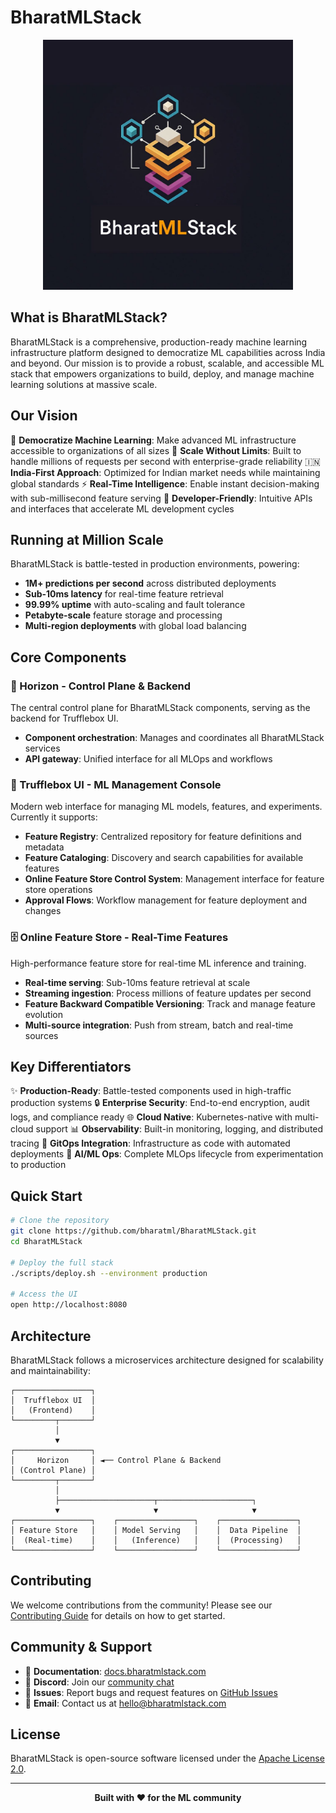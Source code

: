 # BharatMLStack

<div align="center">
  <img src="assets/bharatmlstack.jpg" alt="BharatMLStack Logo" width="400"/>
</div>

## What is BharatMLStack?

BharatMLStack is a comprehensive, production-ready machine learning infrastructure platform designed to democratize ML capabilities across India and beyond. Our mission is to provide a robust, scalable, and accessible ML stack that empowers organizations to build, deploy, and manage machine learning solutions at massive scale.

## Our Vision

🎯 **Democratize Machine Learning**: Make advanced ML infrastructure accessible to organizations of all sizes
🚀 **Scale Without Limits**: Built to handle millions of requests per second with enterprise-grade reliability
🇮🇳 **India-First Approach**: Optimized for Indian market needs while maintaining global standards
⚡ **Real-Time Intelligence**: Enable instant decision-making with sub-millisecond feature serving
🔧 **Developer-Friendly**: Intuitive APIs and interfaces that accelerate ML development cycles

## Running at Million Scale

BharatMLStack is battle-tested in production environments, powering:
- **1M+ predictions per second** across distributed deployments
- **Sub-10ms latency** for real-time feature retrieval
- **99.99% uptime** with auto-scaling and fault tolerance
- **Petabyte-scale** feature storage and processing
- **Multi-region deployments** with global load balancing

## Core Components

### 🚀 Horizon - Control Plane & Backend
The central control plane for BharatMLStack components, serving as the backend for Trufflebox UI.
- **Component orchestration**: Manages and coordinates all BharatMLStack services
- **API gateway**: Unified interface for all MLOps and workflows

### 🎨 Trufflebox UI - ML Management Console  
Modern web interface for managing ML models, features, and experiments. Currently it supports:
- **Feature Registry**: Centralized repository for feature definitions and metadata
- **Feature Cataloging**: Discovery and search capabilities for available features
- **Online Feature Store Control System**: Management interface for feature store operations
- **Approval Flows**: Workflow management for feature deployment and changes 

### 🗄️ Online Feature Store - Real-Time Features
High-performance feature store for real-time ML inference and training.
- **Real-time serving**: Sub-10ms feature retrieval at scale  
- **Streaming ingestion**: Process millions of feature updates per second
- **Feature Backward Compatible Versioning**: Track and manage feature evolution
- **Multi-source integration**: Push from stream, batch and real-time sources

## Key Differentiators

✨ **Production-Ready**: Battle-tested components used in high-traffic production systems
🔒 **Enterprise Security**: End-to-end encryption, audit logs, and compliance ready
🌐 **Cloud Native**: Kubernetes-native with multi-cloud support
📊 **Observability**: Built-in monitoring, logging, and distributed tracing
🔄 **GitOps Integration**: Infrastructure as code with automated deployments
🤖 **AI/ML Ops**: Complete MLOps lifecycle from experimentation to production

## Quick Start

```bash
# Clone the repository
git clone https://github.com/bharatml/BharatMLStack.git
cd BharatMLStack

# Deploy the full stack
./scripts/deploy.sh --environment production

# Access the UI
open http://localhost:8080
```

## Architecture

BharatMLStack follows a microservices architecture designed for scalability and maintainability:

```
┌─────────────────┐
│  Trufflebox UI  │
│   (Frontend)    │
└─────────┬───────┘
          │
          ▼
┌─────────────────┐
│     Horizon     │ ◄── Control Plane & Backend
│ (Control Plane) │
└─────────┬───────┘
          │
          ├─────────────────────┬─────────────────────┐
          ▼                     ▼                     ▼
┌─────────────────┐    ┌─────────────────┐    ┌─────────────────┐
│ Feature Store   │    │ Model Serving   │    │  Data Pipeline  │
│  (Real-time)    │    │   (Inference)   │    │  (Processing)   │
└─────────────────┘    └─────────────────┘    └─────────────────┘
```

## Contributing

We welcome contributions from the community! Please see our [Contributing Guide](CONTRIBUTING.md) for details on how to get started.

## Community & Support

- 📖 **Documentation**: [docs.bharatmlstack.com](https://docs.bharatmlstack.com)
- 💬 **Discord**: Join our [community chat](https://discord.gg/bharatmlstack)
- 🐛 **Issues**: Report bugs and request features on [GitHub Issues](https://github.com/bharatml/BharatMLStack/issues)
- 📧 **Email**: Contact us at [hello@bharatmlstack.com](mailto:hello@bharatmlstack.com)

## License

BharatMLStack is open-source software licensed under the [Apache License 2.0](LICENSE.md).

---

<div align="center">
  <strong>Built with ❤️ for the ML community</strong>
</div>
